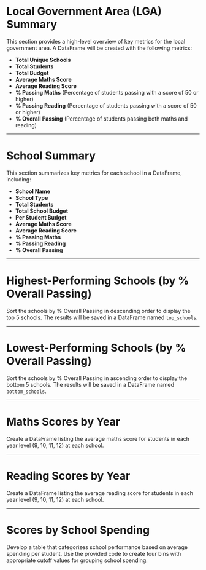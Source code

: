 # Local Government Area (LGA) Summary

This section provides a high-level overview of key metrics for the local government area. A DataFrame will be created with the following metrics:

- **Total Unique Schools**
- **Total Students**
- **Total Budget**
- **Average Maths Score**
- **Average Reading Score**
- **% Passing Maths** (Percentage of students passing with a score of 50 or higher)
- **% Passing Reading** (Percentage of students passing with a score of 50 or higher)
- **% Overall Passing** (Percentage of students passing both maths and reading)

---

# School Summary

This section summarizes key metrics for each school in a DataFrame, including:

- **School Name**
- **School Type**
- **Total Students**
- **Total School Budget**
- **Per Student Budget**
- **Average Maths Score**
- **Average Reading Score**
- **% Passing Maths**
- **% Passing Reading**
- **% Overall Passing**

---

# Highest-Performing Schools (by % Overall Passing)

Sort the schools by % Overall Passing in descending order to display the top 5 schools. The results will be saved in a DataFrame named `top_schools`.

---

# Lowest-Performing Schools (by % Overall Passing)

Sort the schools by % Overall Passing in ascending order to display the bottom 5 schools. The results will be saved in a DataFrame named `bottom_schools`.

---

# Maths Scores by Year

Create a DataFrame listing the average maths score for students in each year level (9, 10, 11, 12) at each school.

---

# Reading Scores by Year

Create a DataFrame listing the average reading score for students in each year level (9, 10, 11, 12) at each school.

---

# Scores by School Spending

Develop a table that categorizes school performance based on average spending per student. Use the provided code to create four bins with appropriate cutoff values for grouping school spending.
